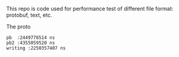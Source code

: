 This repo is code used for performance test of different file format: protobuf, text, etc.

The proto

```
pb	:2449778514 ns
pb2	:4355059520 ns
writing	:2250357407 ns
```

